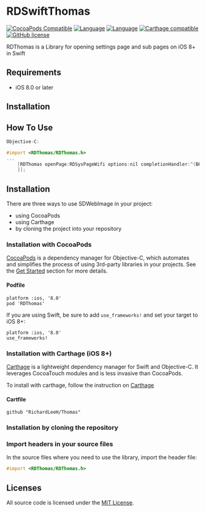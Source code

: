 # RDSwiftThomas
[![CocoaPods Compatible](https://img.shields.io/badge/Release-v0.0.5-green.svg)](https://img.shields.io/badge/Release-v0.0.5-green.svg)
[![Language](https://img.shields.io/badge/Language-Objective--C-brightgreen.svg)](https://raw.githubusercontent.com/Richardlihui/iOSOpenSysSettings/master/LICENSE)
[![Language](https://img.shields.io/badge/Language-Swift-brightgreen.svg)](https://raw.githubusercontent.com/Richardlihui/iOSOpenSysSettings/master/LICENSE)
[![Carthage compatible](https://img.shields.io/badge/Carthage-compatible-4BC51D.svg?style=flat)](https://github.com/Carthage/Carthage)
[![GitHub license](https://img.shields.io/badge/license-MIT-blue.svg)](https://raw.githubusercontent.com/Richardlihui/iOSOpenSysSettings/master/LICENSE)

RDThomas is a Library for opening settings page and sub pages on iOS 8+ in Swift

## Requirements

- iOS 8.0 or later

## Installation

## How To Use

```objective-c
Objective-C:

#import <RDThomas/RDThomas.h>
...
    [RDThomas openPage:RDSysPageWifi options:nil completionHandler:^(BOOL aSuccess) {
    }];
```


Installation
------------

There are three ways to use SDWebImage in your project:
- using CocoaPods
- using Carthage
- by cloning the project into your repository

### Installation with CocoaPods

[CocoaPods](http://cocoapods.org/) is a dependency manager for Objective-C, which automates and simplifies the process of using 3rd-party libraries in your projects. See the [Get Started](http://cocoapods.org/#get_started) section for more details.

#### Podfile
```
platform :ios, '8.0'
pod 'RDThomas'
```

If you are using Swift, be sure to add `use_frameworks!` and set your target to iOS 8+:
```
platform :ios, '8.0'
use_frameworks!
```

### Installation with Carthage (iOS 8+)

[Carthage](https://github.com/Carthage/Carthage) is a lightweight dependency manager for Swift and Objective-C. It leverages CocoaTouch modules and is less invasive than CocoaPods.

To install with carthage, follow the instruction on [Carthage](https://github.com/Carthage/Carthage)

#### Cartfile
```
github "RichardLeeH/Thomas"
```

### Installation by cloning the repository


### Import headers in your source files

In the source files where you need to use the library, import the header file:

```objective-c
#import <RDThomas/RDThomas.h>
```

## Licenses

All source code is licensed under the [MIT License](https://raw.github.com/rs/SDWebImage/master/LICENSE).


